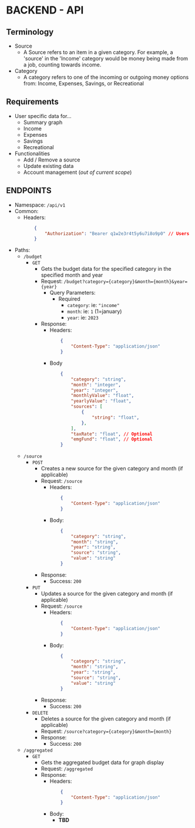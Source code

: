 # BACKEND - API

## Terminology
 - Source
    - A Source refers to an item in a given category. For example, a 'source' in the 'Income' category would be money being made from a job, counting towards income.
- Category
    - A category refers to one of the incoming or outgoing money options from: Income, Expenses, Savings, or Recreational

## Requirements
 - User specific data for...
    - Summary graph
    - Income
    - Expenses
    - Savings
    - Recreational 
 - Functionalities
    - Add / Remove a source
    - Update existing data
    - Account management (*out of current scope*)

## ENDPOINTS
 - Namespace: `/api/v1`
 - Common:
    - Headers:
        ```json
            {
                "Authorization": "Bearer q1w2e3r4t5y6u7i8o9p0" // Users auth token (*Out of current scope*)
            }
        ```
 - Paths:
    - `/budget`
        - `GET`
            - Gets the budget data for the specified category in the specified month and year
            - Request: `/budget?category={category}&month={month}&year={year}`
                - Query Parameters:
                    - Required
                        - `category`: ie: `"income"`
                        - `month`:    ie: `1` (1=january)
                        - `year`:     ie: `2023`
            - Response:
                - Headers:
                    ```json
                        {
                            "Content-Type": "application/json"
                        }
                    ```
                - Body
                    ```json
                        {
                            "category": "string",
                            "month": "integer",
                            "year": "integer",
                            "monthlyValue": "float",
                            "yearlyValue": "float",
                            "sources": [
                                {
                                    "string": "float",
                                },
                            ],
                            "taxRate": "float", // Optional
                            "emgFund": "float", // Optional
                        }
                    ```
    - `/source`
        - `POST`
            - Creates a new source for the given category and month (if applicable)
            - Request: `/source`
                - Headers:
                    ```json
                        {
                            "Content-Type": "application/json"
                        }
                    ```
                - Body:
                    ```json
                        {
                            "category": "string",
                            "month": "string",
                            "year": "string",
                            "source": "string",
                            "value": "string"
                        }
                    ```
            - Response:
                - Success: `200`
        - `PUT`
            - Updates a source for the given category and month (if applicable)
            - Request: `/source`
                - Headers:
                    ```json
                        {
                            "Content-Type": "application/json"
                        }
                    ```
                - Body:
                    ```json
                        {
                            "category": "string",
                            "month": "string",
                            "year": "string",
                            "source": "string",
                            "value": "string"
                        }
                    ```
            - Response:
                - Success: `200`
        - `DELETE`
            - Deletes a source for the given category and month (if applicable)
            - Request: `/source?category={category}&month={month}`
            - Response:
                - Success: `200`
    - `/aggregated`
        - `GET`
            - Gets the aggregated budget data for graph display
            - Request: `/aggregated`
            - Response:
                - Headers:
                    ```json
                        {
                            "Content-Type": "application/json"
                        }
                    ```
                - Body:
                    - **TBD**
